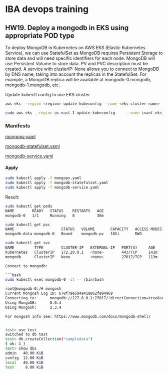 # IBA devops training

## HW19. Deploy a mongodb in EKS using appropriate POD type

To deploy MongoDB in Kubernetes on AWS EKS (Elastic Kubernetes Service), we can use StatefulSet as MongoDB requires Persistent Storage to store data and will need specific identifiers for each node.
MongoDB will use Persistent Volume to store data. PV and PVC description must be created.
A service with clusterIP: None allows you to connect to MongoDB by DNS name, taking into account the replicas in the StatefulSet. 
For example, a MongoDB replica will be available at mongodb-0.mongodb, mongodb-1.mongodb, etc.

Update kubectl config to use EKS cluster

```bash
aws eks --region <region> update-kubeconfig --name <eks-cluster-name>

sudo aws eks --region us-east-1 update-kubeconfig     --name ivanf-eks-training

```

### Manifests

[mongopv.yaml](https://github.com/voyager1122/iba_hw19/blob/main/mongopv.yaml)

[mongodb-statefulset.yaml](https://github.com/voyager1122/iba_hw19/blob/main/mongodb-statefulset.yaml)

[mongodb-service.yaml](https://github.com/voyager1122/iba_hw19/blob/main/mongodb-service.yaml)

#### Apply

```bash
sudo kubectl apply -f mongopv.yaml
sudo kubectl apply -f mongodb-statefulset.yaml
sudo kubectl apply -f mongodb-service.yaml

```

Result:

```bash
sudo kubectl get pods
NAME        READY   STATUS    RESTARTS   AGE
mongodb-0   1/1     Running   0          36m

sudo kubectl get pvc
NAME                     STATUS   VOLUME       CAPACITY   ACCESS MODES   STORAGECLASS   VOLUMEATTRIBUTESCLASS   AGE
mongodb-data-mongodb-0   Bound    mongodb-pv   10Gi       RWO            gp2            <unset>                 36m

sudo kubectl get svc
NAME         TYPE        CLUSTER-IP   EXTERNAL-IP   PORT(S)     AGE
kubernetes   ClusterIP   172.20.0.1   <none>        443/TCP     141m
mongodb      ClusterIP   None         <none>        27017/TCP   113m

Connect to mongodb:

```bash
sudo kubectl exec mongodb-0 -it -- /bin/bash

root@mongodb-0:/# mongosh
Current Mongosh Log ID:	678f79e584a41a862fe94969
Connecting to:		mongodb://127.0.0.1:27017/?directConnection=true&serverSelectionTimeoutMS=2000&appName=mongosh+2.3.4
Using MongoDB:		8.0.4
Using Mongosh:		2.3.4

For mongosh info see: https://www.mongodb.com/docs/mongodb-shell/


test> use test
switched to db test
test> db.createCollection("sampledata")
{ ok: 1 }
test> show dbs
admin   40.00 KiB
config  12.00 KiB
local   40.00 KiB
test     8.00 KiB


```
